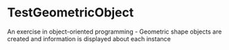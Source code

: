 # TestGeometricObject
An exercise in object-oriented programming - Geometric shape objects are created and information is displayed about each instance
